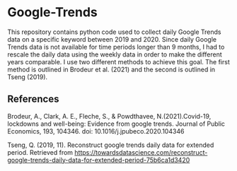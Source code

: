 # Google-Trends

This repository contains python code used to collect daily Google Trends data on a specific keyword between 2019 and 2020. Since daily Google Trends data is not available for time periods longer than 9 months, I had to rescale the daily data using the weekly data in order to make the different years comparable. I use two different methods to achieve this goal. The first method is outlined in Brodeur et al. (2021) and the second is outlined in Tseng (2019).

## References

Brodeur, A., Clark, A. E., Fleche, S., & Powdthavee, N.(2021).Covid-19, lockdowns and well-being: Evidence from google trends. Journal of Public Economics, 193, 104346. doi: 10.1016/j.jpubeco.2020.104346

Tseng, Q. (2019, 11). Reconstruct google trends daily data for extended period. Retrieved from https://towardsdatascience.com/reconstruct-google-trends-daily-data-for-extended-period-75b6ca1d3420
